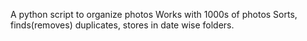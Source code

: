 A python script to organize photos
Works with 1000s of photos
Sorts, finds(removes) duplicates, stores in date wise folders.

